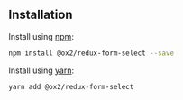## Installation
Install using [npm](http://npmjs.com):
```sh
npm install @ox2/redux-form-select --save
```
Install using [yarn](http://yarnpkg.com):
```sh
yarn add @ox2/redux-form-select
```
